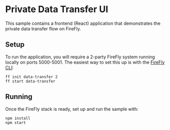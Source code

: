 # Private Data Transfer UI

This sample contains a frontend (React) application that demonstrates the private
data transfer flow on FireFly.

## Setup

To run the application, you will require a 2-party FireFly system running
locally on ports 5000-5001. The easiest way to set this up is with the
[FireFly CLI](https://github.com/kaleido-io/firefly-cli):

```
ff init data-transfer 2
ff start data-transfer
```

## Running

Once the FireFly stack is ready, set up and run the sample with:

```
npm install
npm start
```
